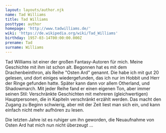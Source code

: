 ```yaml
---
layout: layouts/author.njk
name: Tad Williams
title: Tad Williams
posttype: author
homepage: 'http://www.tadwilliams.de/'
wiki: 'https://de.wikipedia.org/wiki/Tad_Williams'
birthday: 1957-03-14T00:00:00.000Z
prename: Tad
surname: Williams
---
```


Tad Williams ist einer der großen Fantasy-Autoren für mich. Meine Geschichte mit ihm ist schon alt. Begonnen hat es mit dem Drachenbeinthron, als Reihe "Osten Ard" genannt. Die habe ich mit gut 20 gelesen, und dort einiges wiedergefunden, das ich nur im Hobbit und Herr der Ringe gefunden hatte. Später kann dann vor allem Otherland, und Shadowmarch. Mit jeder Reihe fand er einen eigenen Ton, aber immer seinen Stil: Verschränkte Geschichten mit mehreren (gleichwertigen) Hauptpersonen, die in Kapiteln verschränkt erzählt werden. Das macht den Zugang zu Beginn schwierig, aber mit der Zeit liest man sich ein, und kann einfach nicht mehr aufhören zu lesen.

Die letzten Jahre ist es ruhiger um ihn geworden, die Neuaufnahme von Osten Ard hat mich nun nicht überzeugt ...
